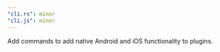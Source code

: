 ```yaml
---
"cli.rs": minor
"cli.js": minor
---
```


Add commands to add native Android and iOS functionality to plugins.
